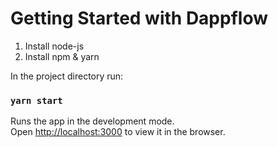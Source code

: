 # Getting Started with Dappflow

1. Install node-js
2. Install npm & yarn


In the project directory run:

### `yarn start`

Runs the app in the development mode.\
Open [http://localhost:3000](http://localhost:3000) to view it in the browser.

